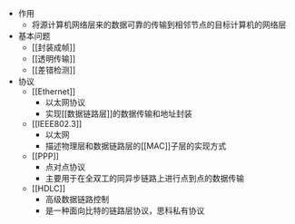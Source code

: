 - 作用
	- 将源计算机网络层来的数据可靠的传输到相邻节点的目标计算机的网络层
- 基本问题
	- [[封装成帧]]
	- [[透明传输]]
	- [[差错检测]]
- 协议
	- [[Ethernet]]
		- 以太网协议
		- 实现[[数据链路层]]的数据传输和地址封装
	- [[IEEE802.3]]
		- 以太网
		- 描述物理层和数据链路层的[[MAC]]子层的实现方式
	- [[PPP]]
		- 点对点协议
		- 主要用于在全双工的同异步链路上进行点到点的数据传输
	- [[HDLC]]
		- 高级数据链路控制
		- 是一种面向比特的链路层协议，思科私有协议